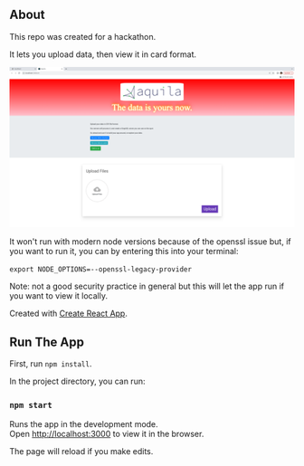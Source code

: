 ## About

This repo was created for a hackathon.

It lets you upload data, then view it in card format.

![view of the data](./public/aquila_data.png)

It won't run with modern node versions because of the openssl issue but, if you want to run it, you can by entering this into your terminal:

`export NODE_OPTIONS=--openssl-legacy-provider`

Note: not a good security practice in general but this will let the app run if you want to view it locally.


Created with [Create React App](https://github.com/facebook/create-react-app).

## Run The App

First, run  `npm install`.

In the project directory, you can run:

### `npm start`

Runs the app in the development mode.<br>
Open [http://localhost:3000](http://localhost:3000) to view it in the browser.

The page will reload if you make edits.<br>

